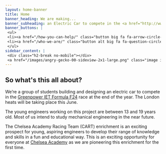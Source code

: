 ```yaml
---
layout: home-banner
title: Home
banner_heading: We are making...
banner_subheading: an Electric Car to compete in the <a href="http://www.greenpower.co.uk/racing/formula24">Greenpower F24 race</a>!
banner_buttons: |
 <ul>
 <li><a href="/how-you-can-help/" class="button big fa fa-arrow-circle-right">Help us do it</a></li>
 <li><a href="/who-we-are/" class="button alt big fa fa-question-circle">More info</a></li>
 </ul>
sidebar_content: |
 <div class="h2-break no-mobile"></div>
 <a href="/images/angry-gecko-00-sideview-2x1-large.png" class="image image-full" data-lighter data-width="1600" data-height="800"><img src="/images/angry-gecko-00-sideview-2x1.jpg" alt="Side view of the Angry Gecko car frame" /></a>
---
```

## So what's this all about?

We’re a group of students building and designing an electric car to compete in the [Greenpower IET Formula F24](http://www.greenpower.co.uk/racing/formula24) race at the end of the year. The London heats will be taking place this June.

The young engineers working on this project are between 13 and 19 years old. Most of us intend to study mechanical engineering in the near future.

The Chelsea Academy Racing Team (CART) enrichment is an exciting prospect for young, aspiring engineers to develop their range of knowledge and skills in a fun and educational way. This is an exciting opportunity for everyone at [Chelsea Academy](http://chelsea-academy.org/) as we are pioneering this enrichment for the first time.